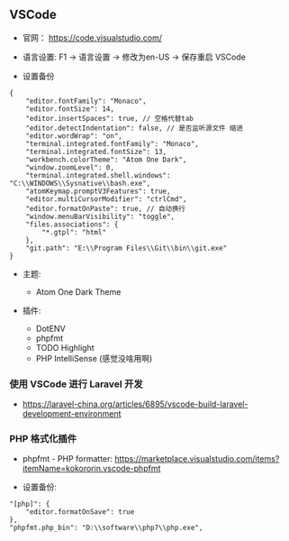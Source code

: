 ## VSCode
* 官网： https://code.visualstudio.com/

* 语言设置: F1 -> 语言设置 -> 修改为en-US -> 保存重启 VSCode

* 设置备份

```
{
    "editor.fontFamily": "Monaco",
    "editor.fontSize": 14,
    "editor.insertSpaces": true, // 空格代替tab
    "editor.detectIndentation": false, // 是否监听源文件 缩进
    "editor.wordWrap": "on",
    "terminal.integrated.fontFamily": "Monaco",
    "terminal.integrated.fontSize": 13,
    "workbench.colorTheme": "Atom One Dark",
    "window.zoomLevel": 0,
    "terminal.integrated.shell.windows": "C:\\WINDOWS\\Sysnative\\bash.exe",
    "atomKeymap.promptV3Features": true,
    "editor.multiCursorModifier": "ctrlCmd",
    "editor.formatOnPaste": true, // 自动换行 
    "window.menuBarVisibility": "toggle",
    "files.associations": {
        "*.gtpl": "html"
    },
    "git.path": "E:\\Program Files\\Git\\bin\\git.exe"
}
```

* 主题:
    * Atom One Dark Theme

* 插件:
   
    * DotENV
    * phpfmt
    * TODO Highlight
    * PHP IntelliSense (感觉没啥用啊)


### 使用 VSCode 进行 Laravel 开发
* https://laravel-china.org/articles/6895/vscode-build-laravel-development-environment


### PHP 格式化插件
* phpfmt - PHP formatter: https://marketplace.visualstudio.com/items?itemName=kokororin.vscode-phpfmt

* 设置备份:
```
"[php]": {
    "editor.formatOnSave": true
},
"phpfmt.php_bin": "D:\\software\\php7\\php.exe",
```
